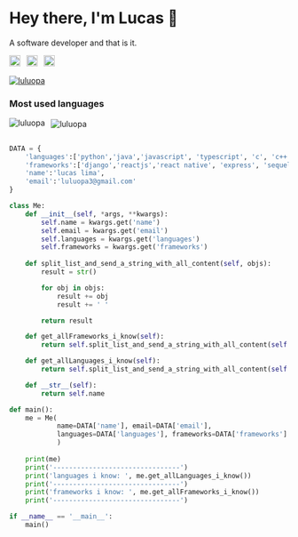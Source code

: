 # Hey there, I'm Lucas 👋
A software developer and that is it. 

<!-- Socials -->
<a href="https://www.linkedin.com/in/lucas-lima-61877a1a3/"><img src="https://cdn.worldvectorlogo.com/logos/linkedin-icon-2.svg" title="Linkedin" alt="Lucas Lima Linkedin account" width="20"/></a>
&ensp;<a href="https://luluopa.showwcase.com/"><img src="https://www.showwcase.com/favicon.png" title="Showwcase" alt="Lucas Lima Showwcase profile" width="20"/></a>
&ensp;<a href="https://github.com/luluopa"><img src="https://cdn.worldvectorlogo.com/logos/github-icon-1.svg" title="GitHub" alt="Lucas Lima GitHub profile" width="20"/></a>
<br>

<p align="left"> <a href="https://github.com/ryo-ma/github-profile-trophy"><img src="https://github-profile-trophy.vercel.app/?username=luluopa" alt="luluopa" /></a> </p>

<h3>Most used languages</h3>
<p>
<img align="left" src="https://github-readme-stats.vercel.app/api/top-langs?username=luluopa&show_icons=true&locale=en&layout=compact" alt="luluopa" /></p>
<p></p>
<p>
&nbsp;
<img align="center" src="https://github-readme-stats.vercel.app/api?username=luluopa&show_icons=true&locale=en" alt="luluopa" />
</p>

```python
 
DATA = {
    'languages':['python','java','javascript', 'typescript', 'c', 'c++'],
    'frameworks':['django','reactjs','react native', 'express', 'sequelize'],
    'name':'lucas lima',
    'email':'luluopa3@gmail.com'
}

class Me:
    def __init__(self, *args, **kwargs):
        self.name = kwargs.get('name')
        self.email = kwargs.get('email')
        self.languages = kwargs.get('languages')
        self.frameworks = kwargs.get('frameworks')
    
    def split_list_and_send_a_string_with_all_content(self, objs):
        result = str()

        for obj in objs:
            result += obj
            result += ' '

        return result

    def get_allFrameworks_i_know(self):
        return self.split_list_and_send_a_string_with_all_content(self.frameworks)

    def get_allLanguages_i_know(self):
        return self.split_list_and_send_a_string_with_all_content(self.languages)

    def __str__(self):
        return self.name

def main():
    me = Me(
            name=DATA['name'], email=DATA['email'],
      		languages=DATA['languages'], frameworks=DATA['frameworks']
            )
    
    print(me)
    print('--------------------------------')
    print('languages i know: ', me.get_allLanguages_i_know())
    print('--------------------------------')
    print('frameworks i know: ', me.get_allFrameworks_i_know())
    print('--------------------------------')

if __name__ == '__main__':
    main()

```
